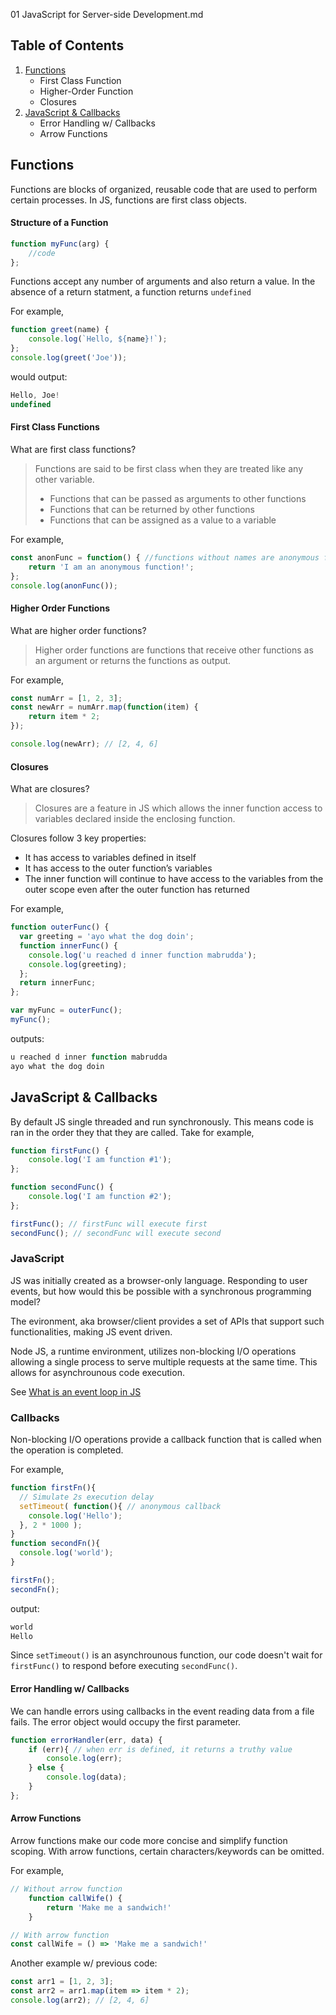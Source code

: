 01 JavaScript for Server-side Development.md

## __Table of Contents__

1. [Functions](##Functions)
    - First Class Function
    - Higher-Order Function
    - Closures
2. [JavaScript & Callbacks](##JavaScript-&-Callbacks)
    - Error Handling w/ Callbacks
    - Arrow Functions

## __Functions__

Functions are blocks of organized, reusable code that are used to perform certain processes. 
In JS, functions are first class objects.

#### Structure of a Function 

```js
function myFunc(arg) {
    //code
};
```

Functions accept any number of arguments and also return a value. In the absence of a return statment, a function returns ```undefined```

For example,

```js
function greet(name) {
    console.log(`Hello, ${name}!`);
};
console.log(greet('Joe'));
```
would output:

```js 
Hello, Joe!
undefined
```

#### First Class Functions

What are first class functions?

> Functions are said to be first class when they are treated like any other variable. 
> - Functions that can be passed as arguments to other functions
> - Functions that can be returned by other functions
> -  Functions that can be assigned as a value to a variable

For example,

```js
const anonFunc = function() { //functions without names are anonymous functions
    return 'I am an anonymous function!';
};
console.log(anonFunc());
```

#### Higher Order Functions

What are higher order functions?

> Higher order functions are functions that receive other functions as an argument or returns the functions as output.

For example,

```js
const numArr = [1, 2, 3];
const newArr = numArr.map(function(item) {
    return item * 2;
});

console.log(newArr); // [2, 4, 6]
```

#### Closures

What are closures?

> Closures are a feature in JS which allows the inner function access to variables declared inside the enclosing function. 

Closures follow 3 key properties:

- It has access to variables defined in itself
- It has access to the outer function’s variables
- The inner function will continue to have access to the variables from the outer scope even after the outer function has returned

For example,

```js
function outerFunc() {
  var greeting = 'ayo what the dog doin';
  function innerFunc() {
    console.log('u reached d inner function mabrudda');
    console.log(greeting);
  };
  return innerFunc;
};

var myFunc = outerFunc();
myFunc();
```
outputs:

```js
u reached d inner function mabrudda
ayo what the dog doin
```

## __JavaScript & Callbacks__

By default JS single threaded and run synchronously. This means code is ran in the order they that they are called. Take for example,

```js
function firstFunc() {
    console.log('I am function #1');
};

function secondFunc() {
    console.log('I am function #2');
};

firstFunc(); // firstFunc will execute first
secondFunc(); // secondFunc will execute second
```

### JavaScript

JS was initially created as a browser-only language. Responding to user events, but how would this be possible with a synchronous programming model?

The evironment, aka browser/client provides a set of APIs that support such functionalities, making JS event driven.

Node JS, a runtime environment, utilizes non-blocking I/O operations allowing a single process to serve multiple requests at the same time. This allows for asynchrounous code execution.

See [What is an event loop in JS](https://www.educative.io/edpresso/what-is-an-event-loop-in-javascript)

### Callbacks

Non-blocking I/O operations provide a callback function that is called when the operation is completed.

For example,

```js
function firstFn(){
  // Simulate 2s execution delay
  setTimeout( function(){ // anonymous callback
    console.log('Hello');
  }, 2 * 1000 );
}
function secondFn(){
  console.log('world');	
}

firstFn();
secondFn(); 
```

output:

```js
world
Hello
```

Since ```setTimeout()``` is an asynchrounous function, our code doesn't wait for ```firstFunc()``` 
to respond before executing ```secondFunc()```.

#### Error Handling w/ Callbacks

We can handle errors using callbacks in the event reading data from a file fails. The error object would occupy the first parameter.

```js
function errorHandler(err, data) {
    if (err){ // when err is defined, it returns a truthy value
        console.log(err);
    } else {
        console.log(data);
    }
};

```

#### Arrow Functions

Arrow functions make our code more concise and simplify function scoping. With arrow functions, certain characters/keywords can be omitted.

For example,
```js
// Without arrow function
    function callWife() {
        return 'Make me a sandwich!'
    }

// With arrow function
const callWife = () => 'Make me a sandwich!'
```

Another example w/ previous code:

```js 
const arr1 = [1, 2, 3];
const arr2 = arr1.map(item => item * 2);
console.log(arr2); // [2, 4, 6]
```
